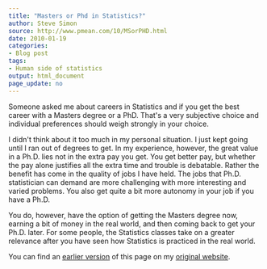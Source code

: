 ```yaml
---
title: "Masters or Phd in Statistics?"
author: Steve Simon
source: http://www.pmean.com/10/MSorPHD.html
date: 2010-01-19
categories:
- Blog post
tags:
- Human side of statistics
output: html_document
page_update: no
---
```


Someone asked me about careers in Statistics and if you get the best career with a Masters degree or a PhD. That's a very subjective choice and individual preferences should weigh strongly in your choice.

<!---More--->

I didn't think about it too much in my personal situation. I just kept going until I ran out of degrees to get. In my experience, however, the great value in a Ph.D. lies not in the extra pay you get. You get better pay, but whether the pay alone justifies all the extra time and trouble is debatable. Rather the benefit has come in the quality of jobs I have held. The jobs that Ph.D. statistician can demand are more challenging with more interesting and varied problems. You also get quite a bit more autonomy in your job if you have a Ph.D.

You do, however, have the option of getting the Masters degree now, earning a bit of money in the real world, and then coming back to get your Ph.D. later. For some people, the Statistics classes take on a greater relevance after you have seen how Statistics is practiced in the real world.

You can find an [earlier version][sim1] of this page on my [original website][sim2].

[sim1]: http://www.pmean.com/10/MSorPHD.html
[sim2]: http://www.pmean.com/original_site.html
